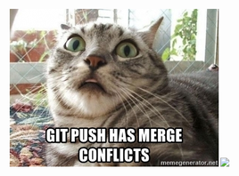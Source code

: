 <p align="center">
  <img src="./media/git-push-has-merge-conflicts.jpg"/>
  <img src="./EntornosDesarrollo/fun/media/HolaMundo01.jpeg"/> 
</p>
